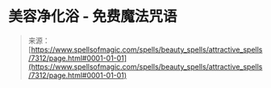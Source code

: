 <!--yml

分类：未分类

日期：2024年06月12日 18:42:18

-->

# 美容净化浴 - 免费魔法咒语

> 来源：[https://www.spellsofmagic.com/spells/beauty_spells/attractive_spells/7312/page.html#0001-01-01](https://www.spellsofmagic.com/spells/beauty_spells/attractive_spells/7312/page.html#0001-01-01)
